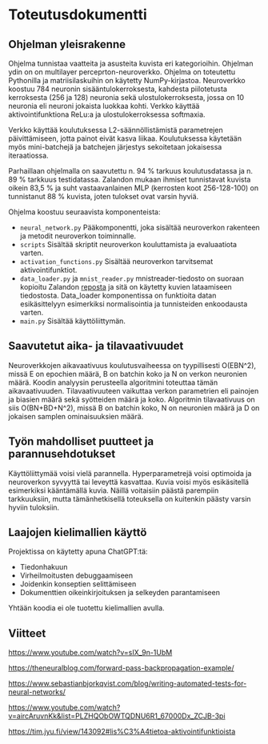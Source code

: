 # Toteutusdokumentti
## Ohjelman yleisrakenne
Ohjelma tunnistaa vaatteita ja asusteita kuvista eri kategorioihin. Ohjelman ydin on on multilayer perceprton-neuroverkko. Ohjelma on toteutettu Pythonilla ja matriisilaskuihin on käytetty NumPy-kirjastoa.
Neuroverkko koostuu 784 neuronin sisääntulokerroksesta, kahdesta piilotetusta kerroksesta (256 ja 128) neuronia sekä ulostulokerroksesta, jossa on 10 neuronia eli neuroni jokaista luokkaa kohti.
Verkko käyttää aktivointifunktiona ReLu:a ja ulostulokerroksessa softmaxia.

Verkko käyttää koulutuksessa L2-säännöllistämistä parametrejen päivittämiseen, jotta painot eivät kasva liikaa. Koulutuksessa käytetään myös mini-batchejä ja batchejen järjestys sekoitetaan jokaisessa iteraatiossa.

Parhaillaan ohjelmalla on saavutettu n. 94 % tarkuus koulutusdatassa ja n. 89 % tarkkuus testidatassa. Zalandon mukaan ihmiset tunnistavat kuvista oikein 83,5 % ja suht vastaavanlainen MLP (kerrosten koot 256-128-100) on tunnistanut 88 % kuvista, joten tulokset ovat varsin hyviä. 

Ohjelma koostuu seuraavista komponenteista:
- `neural_network.py` Pääkomponentti, joka sisältää neuroverkon rakenteen ja metodit neuroverkon toiminnalle.
- `scripts` Sisältää skriptit neuroverkon kouluttamista ja evaluaatiota varten.
- `activation_functions.py` Sisältää neuroverkon tarvitsemat aktivointifunktiot. 
- `data_loader.py` ja `mnist_reader.py` mnistreader-tiedosto on suoraan kopioitu Zalandon [reposta](https://github.com/zalandoresearch/fashion-mnist) ja sitä on käytetty kuvien lataamiseen tiedostosta. Data_loader komponentissa on funktioita datan esikäsittelyyn esimerkiksi normalisointia ja tunnisteiden enkoodausta varten.
- `main.py` Sisältää käyttöliittymän.

## Saavutetut aika- ja tilavaativuudet
Neuroverkkojen aikavaativuus koulutusvaiheessa on tyypillisesti O(EBN^2), missä E on epochien määrä, B on batchin koko ja N on verkon neuronien määrä. Koodin analyysin perusteella algoritmini toteuttaa tämän aikavaativuuden.
Tilavaativuuteen vaikuttaa verkon parametrien eli painojen ja biasien määrä sekä syötteiden määrä ja koko. Algoritmin tilavaativuus on siis O(BN+BD+N^2), missä B on batchin koko, N on neuronien määrä ja D on jokaisen samplen ominaisuuksien määrä.

## Työn mahdolliset puutteet ja parannusehdotukset
Käyttöliittymää voisi vielä parannella.
Hyperparametrejä voisi optimoida ja neuroverkon syvyyttä tai leveyttä kasvattaa. Kuvia voisi myös esikäsitellä esimerkiksi kääntämällä kuvia. Näillä voitaisiin päästä parempiin tarkkuuksiin, mutta tämänhetkisellä toteuksella on kuitenkin päästy varsin hyviin tuloksiin.

## Laajojen kielimallien käyttö
Projektissa on käytetty apuna ChatGPT:tä:
- Tiedonhakuun
- Virheilmoitusten debuggaamiseen
- Joidenkin konseptien selittämiseen
- Dokumenttien oikeinkirjoituksen ja selkeyden parantamiseen

Yhtään koodia ei ole tuotettu kielimallien avulla.

## Viitteet
https://www.youtube.com/watch?v=sIX_9n-1UbM

https://theneuralblog.com/forward-pass-backpropagation-example/

https://www.sebastianbjorkqvist.com/blog/writing-automated-tests-for-neural-networks/

https://www.youtube.com/watch?v=aircAruvnKk&list=PLZHQObOWTQDNU6R1_67000Dx_ZCJB-3pi

https://tim.jyu.fi/view/143092#lis%C3%A4tietoa-aktivointifunktioista
